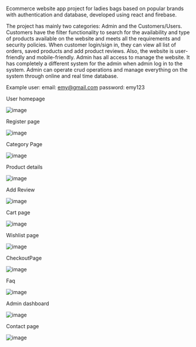 Ecommerce website app project for ladies bags based on popular brands with authentication and database, developed using react and firebase.

The project has mainly two categories: Admin and the Customers/Users. 
Customers have the filter functionality to search for the availability and type of products available on the website and meets all the requirements and security policies. When customer login/sign in, they can view all list of orders, saved products and add product reviews. Also, the website is user-friendly and mobile-friendly.
Admin has all access to manage the website. It has completely a different system for the admin when admin log in to the system. Admin can operate crud operations and manage everything on the system through online and real time database.

Example user:
email: emy@gmail.com
password: emy123


User homepage

![image](https://user-images.githubusercontent.com/68848197/110939696-dd60f380-8346-11eb-8c80-039765d34031.png)

Register page

![image](https://user-images.githubusercontent.com/68848197/110938666-421b4e80-8345-11eb-84ea-7cfe973a3005.png)

Category Page

![image](https://user-images.githubusercontent.com/68848197/110938210-9671fe80-8344-11eb-9db0-df3e363c5ca5.png)

Product details

![image](https://user-images.githubusercontent.com/68848197/110939803-08e3de00-8347-11eb-8860-5517d95150ac.png)

Add Review 

![image](https://user-images.githubusercontent.com/68848197/110939610-bb677100-8346-11eb-88ce-797457b158be.png)


Cart page

![image](https://user-images.githubusercontent.com/68848197/110938794-75f67400-8345-11eb-8ea6-bb450ffebb5f.png)

Wishlist page

![image](https://user-images.githubusercontent.com/68848197/110938852-8d356180-8345-11eb-9251-07f8f2d84922.png)

CheckoutPage

![image](https://user-images.githubusercontent.com/68848197/110940312-bce56900-8347-11eb-92bd-acdb2e870747.png)

Faq

![image](https://user-images.githubusercontent.com/68848197/110939434-77746c00-8346-11eb-9b2e-fbcb0f57a78b.png)

Admin dashboard

![image](https://user-images.githubusercontent.com/68848197/110940087-6841ee00-8347-11eb-8fb5-c1c7f3fd77c1.png)

Contact page 

![image](https://user-images.githubusercontent.com/68848197/110938762-67a85800-8345-11eb-8ca5-0583494a2c9e.png)

